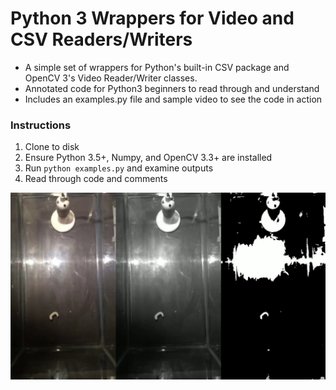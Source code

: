 # Python 3 Wrappers for Video and CSV Readers/Writers
- A simple set of wrappers for Python's built-in CSV package and OpenCV 3's Video Reader/Writer classes.
- Annotated code for Python3 beginners to read through and understand
- Includes an examples.py file and sample video to see the code in action

### Instructions
1. Clone to disk
2. Ensure Python 3.5+, Numpy, and OpenCV 3.3+ are installed
2. Run `python examples.py` and examine outputs
3. Read through code and comments
<img src="silkworm1_triple.png">
